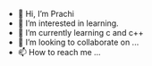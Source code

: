 - 👋 Hi, I’m Prachi
- 👀 I’m interested in learning.
- 🌱 I’m currently learning c and c++
- 💞️ I’m looking to collaborate on ...
- 📫 How to reach me ...

<!---
p-rach-i/p-rach-i is a ✨ special ✨ repository because its `README.md` (this file) appears on your GitHub profile.
You can click the Preview link to take a look at your changes.
--->
